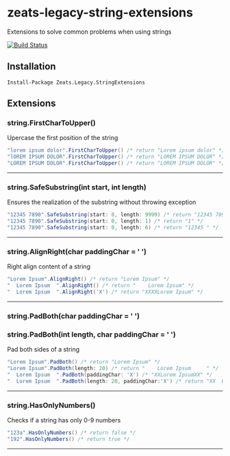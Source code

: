 # zeats-legacy-string-extensions

Extensions to solve common problems when using strings

[![Build Status](https://dev.azure.com/zeats/Legacy/_apis/build/status/zeats-legacy-string-extensions?branchName=master)](https://dev.azure.com/zeats/Legacy/_build/latest?definitionId=17&branchName=master)

## Installation

```PM>
Install-Package Zeats.Legacy.StringExtensions
```

## Extensions

### string.FirstCharToUpper()
Upercase the first position of the string
```c#
"lorem ipsum dolor".FirstCharToUpper() /* return "Lorem ipsum dolor" */
"lOREM IPSUM DOLOR".FirstCharToUpper() /* return "LOREM IPSUM DOLOR" */
"LOREM IPSUM DOLOR".FirstCharToUpper() /* return "LOREM IPSUM DOLOR" */
```
---

### string.SafeSubstring(int start, int length)
Ensures the realization of the substring without throwing exception
```c#
"12345 7890".SafeSubstring(start: 0, length: 9999) /* return "12345 7890" */
"12345 7890".SafeSubstring(start: 0, length: 1) /* return "1" */
"12345 7890".SafeSubstring(start: 0, length: 6) /* return "12345 " */
```
---

### string.AlignRight(char paddingChar = ' ')
Right align content of a string
```c#
"Lorem Ipsum".AlignRight() /* return "Lorem Ipsum" */
"  Lorem Ipsum  ".AlignRight() /* return "    Lorem Ipsum" */
"  Lorem Ipsum  ".AlignRight('X') /* return "XXXXLorem Ipsum" */
```
---

### string.PadBoth(char paddingChar = ' ')
### string.PadBoth(int length, char paddingChar = ' ')
Pad both sides of a string
```c#
"Lorem Ipsum".PadBoth() /* return "Lorem Ipsum" */
"Lorem Ipsum".PadBoth(length: 20) /* return "    Lorem Ipsum     " */
"  Lorem Ipsum  ".PadBoth(paddingChar: 'X') /* "XXLorem IpsumXX" */
"  Lorem Ipsum  ".PadBoth(length: 20, paddingChar:'X') /* return "XX  Lorem Ipsum  XXX" */
```
---

### string.HasOnlyNumbers()
Checks if a string has only 0-9 numbers
```c#
"123a".HasOnlyNumbers() /* return false */
"192".HasOnlyNumbers() /* return true */
```
---